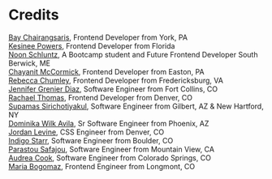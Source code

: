 # Credits

[Bay Chairangsaris](https://github.com/BayLadyCoder), Frontend Developer from York, PA  
[Kesinee Powers](https://github.com/KesineeP), Frontend Developer from Florida  
[Noon Schluntz](https://github.com/Nuanjan), A Bootcamp student and Future Frontend Developer South Berwick, ME  
[Chayanit McCormick](https://github.com/chay-chay), Frontend Developer from Easton, PA  
[Rebecca Chumley](https://github.com/rebeccachumley), Frontend Developer from Fredericksburg, VA  
[Jennifer Grenier Diaz](https://github.com/jenndiaz), Software Engineer from Fort Collins, CO  
[Rachael Thomas](https://github.com/rachael-t), Frontend Developer from Denver, CO  
[Supamas Sirichotiyakul](https://github.com/supamasS), Software Engineer from Gilbert, AZ & New Hartford, NY<br> 
[Dominika Wilk Avila](https://github.com/domsbytes), Sr Software Engineer from Phoenix, AZ    
[Jordan Levine](https://github.com/mjordancodes), CSS Engineer from Denver, CO  
[Indigo Starr](https://github.com/indigostarr), Software Engineer from Boulder, CO   
[Parastou Safajou](https://github.com/Parastou63), Software Engineer from Mountain View, CA  
[Audrea Cook](https://github.com/audthecodewitch), Software Engineer from Colorado Springs, CO  
[Maria Bogomaz](https://github.com/mariajcb), Frontend Engineer from Longmont, CO  


